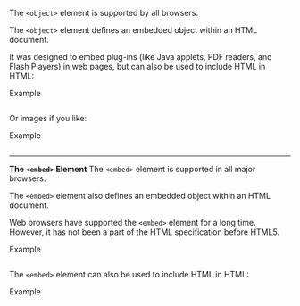 The `<object>` element is supported by all browsers.

The `<object>` element defines an embedded object within an HTML document.

It was designed to embed plug-ins (like Java applets, PDF readers, and Flash Players) in web pages, but can also be used to include HTML in HTML:

Example

```<object width="100%" height="500px" data="snippet.html"></object>

```

Or images if you like:

Example

```<object data="audi.jpeg"></object>

```

<hr>

**The `<embed>` Element**
The `<embed>` element is supported in all major browsers.

The `<embed>` element also defines an embedded object within an HTML document.

Web browsers have supported the `<embed>` element for a long time. However, it has not been a part of the HTML specification before HTML5.

Example

```<embed src="audi.jpeg">

```

The `<embed>` element can also be used to include HTML in HTML:

Example

```<embed width="100%" height="500px" src="snippet.html">

```
